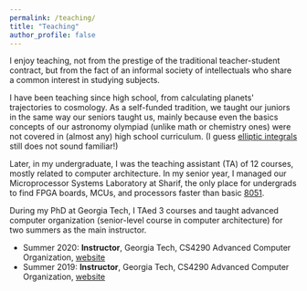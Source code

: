 ```yaml
---
permalink: /teaching/
title: "Teaching"
author_profile: false
---
```

I enjoy teaching, not from the prestige of the traditional teacher-student contract, but from the fact of an informal society of intellectuals who share a common interest in studying subjects.  

I have been teaching since high school, from calculating planets' trajectories to cosmology. As a self-funded tradition, we taught our juniors in the same way our seniors taught us, mainly because even the basics concepts of our astronomy olympiad (unlike math or chemistry ones) were not covered in (almost any) high school curriculum. (I guess [elliptic integrals](https://mathworld.wolfram.com/EllipticIntegral.html) still does not sound familiar!)  

Later, in my undergraduate, I was the teaching assistant (TA) of 12 courses, mostly related to computer architecture. In my senior year, I managed our Microprocessor Systems Laboratory at Sharif, the only place for undergrads to find FPGA boards, MCUs, and processors faster than basic [8051](https://en.wikipedia.org/wiki/Intel_8051).  

During my PhD at Georgia Tech, I TAed 3 courses and taught advanced computer organization (senior-level course in computer architecture) for two summers as the main instructor.  

  * Summer 2020: __Instructor__, Georgia Tech, CS4290 Advanced Computer Organization, [website](http://hparch.gatech.edu/courses/summer20/cs4290/)
  * Summer 2019: __Instructor__, Georgia Tech, CS4290 Advanced Computer Organization, [website](http://hparch.gatech.edu/courses/summer19/cs4290/)